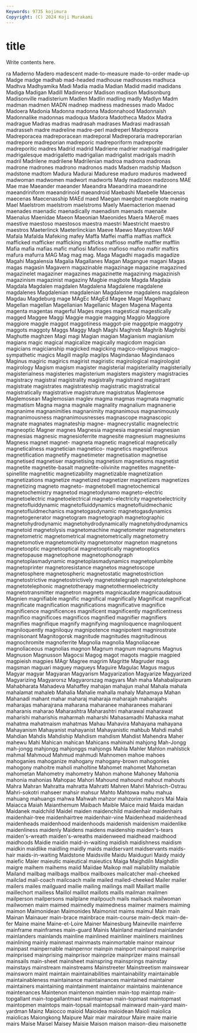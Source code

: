 ```yaml
---
Keywords: 9735 kojimura
Copyright: (C) 2024 Koji Murakami
---
```


# title

Write contents here.



ra Maderno Madero madescent made-to-measure made-to-order made-up Madge madge madhab
mad-headed madhouse madhouses madhuca Madhva Madhyamika Madi Madia madia Madian
Madid madid madidans Madiga Madigan Madill Madinensor Madison madison Madisonburg
Madisonville madisterium Madlen Madlin madling madly Madlyn Madm madman madmen
MADN madnep madness madnesses mado Madoc Madoera Madonia Madonna madonna
Madonnahood Madonnaish Madonnalike madonnas madoqua Madora Madotheca Madox Madra madrague
Madras madras madrasah madrases Madrasi madrassah madrasseh madre madreline madre-perl
madreperl Madrepora Madreporacea madreporacean madreporal Madreporaria madreporarian madrepore madreporian madreporic
madreporiform madreporite madreporitic madres Madrid madrid Madriene madrier madrigal madrigaler
madrigalesque madrigaletto madrigalian madrigalist madrigals madrih madril Madrilene madrilene Madrilenian
madroa madrona madronas madrone madrones madrono madronos mads Madsen madship
Madson madstone madtom Madura Madurai Madurese maduro maduros madweed madwoman
madwomen madwort madworts Mady madzoon madzoons MAE Mae mae Maeander
maeander Maeandra Maeandrina maeandrine maeandriniform maeandrinoid maeandroid Maebashi Maebelle Maecenas
maecenas Maecenasship MAEd maed Maegan maegbot maegbote maeing Mael Maelstrom
maelstrom maelstroms Maely Maemacterion maenad maenades maenadic maenadically maenadism maenads
maenaite Maenalus Maenidae Maeon Maeonian Maeonides Maera MAeroE maes maestive
maestoso maestosos maestra maestri Maestricht maestro maestros Maeterlinck Maeterlinckian Maeve
Maewo Maeystown MAF Mafala Mafalda Mafeking mafey Maffa Maffei maffia
maffias maffick mafficked mafficker mafficking mafficks maffioso maffle maffler mafflin
Mafia mafia mafias mafic mafiosi Mafioso mafioso mafoo maftir maftirs
mafura mafurra MAG Mag mag mag. Maga Magadhi magadis magadize
Magahi Magalensia Magalia Magallanes Magan Magangue magani Magas magas magasin
Magavern magazinable magazinage magazine magazined magazinelet magaziner magazines magazinette magazining
magazinish magazinism magazinist magaziny Magbie magbote Magda Magdaia Magdala Magdalen
magdalen Magdalena Magdalene magdalene magdalenes Magdalenian magdalenian Magdalenne magdalens magdaleon
Magdau Magdeburg mage MAgEc MAgEd Magee Magel Magelhanz Magellan magellan
Magellanian Magellanic Magen Magena Magenta magenta magentas magerful Mages mages
magestical magestically magged Maggee Maggi Maggie maggie magging Maggio Maggiore
maggiore maggle maggot maggotiness maggot-pie maggotpie maggotry maggots maggoty Maggs
Maggy Magh Maghi Maghreb Maghrib Maghribi Maghutte maghzen Magi magi
Magian magian Magianism magianism magians magic magical magicalize magically magicdom
magician magicians magicianship magicked magicking magico-religious magico-sympathetic magics Magill magilp
magilps Magindanao Magindanaos Maginus magiric magirics magirist magiristic magirological magirologist
magirology Magism magism magister magisterial magisteriality magisterially magisterialness magisteries magisterium
magisters magistery magistracies magistracy magistral magistrality magistrally magistrand magistrant magistrate
magistrates magistrateship magistratic magistratical magistratically magistrative magistrature magistratus Maglemose Maglemosean
Maglemosian maglev magma magmas magmata magmatic magmatism Magna magna magnale
magnality magnalium magnanerie magnanime magnanimities magnanimity magnanimous magnanimously magnanimousness magnanimousnesses
magnascope magnascopic magnate magnates magnateship magne- magnecrystallic magnelectric magneoptic Magner
magnes Magnesia magnesia magnesial magnesian magnesias magnesic magnesioferrite magnesite magnesium
magnesiums Magness magnet magnet- magneta magnetic magnetical magnetically magneticalness magnetician
magnetico- magnetics magnetiferous magnetification magnetify magnetimeter magnetisation magnetise magnetised magnetiser
magnetising magnetism magnetisms magnetist magnetite magnetite-basalt magnetite-olivinite magnetites magnetite-spinellite magnetitic
magnetizability magnetizable magnetization magnetizations magnetize magnetized magnetizer magnetizers magnetizes magnetizing
magneto magneto- magnetobell magnetochemical magnetochemistry magnetod magnetodynamo magneto-electric magnetoelectric magnetoelectrical
magneto-electricity magnetoelectricity magnetofluiddynamic magnetofluiddynamics magnetofluidmechanic magnetofluidmechanics magnetogasdynamic magnetogasdynamics magnetogenerator magnetogram
magnetograph magnetographic magnetohydrodynamic magnetohydrodynamically magnetohydrodynamics magnetoid magnetolysis magnetomachine magnetometer magnetometers
magnetometric magnetometrical magnetometrically magnetometry magnetomotive magnetomotivity magnetomotor magneton magnetons magnetooptic
magnetooptical magnetooptically magnetooptics magnetopause magnetophone magnetophonograph magnetoplasmadynamic magnetoplasmadynamics magnetoplumbite magnetoprinter
magnetoresistance magnetos magnetoscope magnetosphere magnetospheric magnetostatic magnetostriction magnetostrictive magnetostrictively magnetotelegraph
magnetotelephone magnetotelephonic magnetotherapy magnetothermoelectricity magnetotransmitter magnetron magnets magnicaudate magnicaudatous Magnien
magnifiable magnific magnifical magnifically Magnificat magnificat magnificate magnification magnifications magnificative
magnifice magnificence magnificences magnificent magnificently magnificentness magnifico magnificoes magnificos magnified
magnifier magnifiers magnifies magnifique magnify magnifying magniloquence magniloquent magniloquently magniloquy
magnipotence magnipotent magnirostrate magnisonant Magnitogorsk magnitude magnitudes magnitudinous magnochromite magnoferrite
Magnolia magnolia Magnoliaceae magnoliaceous magnolias magnon Magnum magnum magnums Magnus
Magnuson Magnusson Magocsi Magog magot magots magpie magpied magpieish magpies
MAgr Magree magrim Magritte Magruder mags magsman maguari maguey magueys
Maguire Magulac Magus magus Magyar magyar Magyaran Magyarism Magyarization Magyarize
Magyarized Magyarizing Magyarorsz Magyarorszag magyars Mah maha Mahabalipuram Mahabharata Mahadeva
Mahaffey mahajan mahajun mahal Mahala mahala mahalamat mahaleb Mahalia Mahalie
mahalla mahaly Mahamaya Mahan Mahanadi mahant mahar maharaj maharaja maharajah
maharajahs maharajas maharajrana maharana maharanee maharanees maharani maharanis maharao Maharashtra
Maharashtri maharawal maharawat maharishi maharishis maharmah maharshi Mahasamadhi Mahaska mahat
mahatma mahatmaism mahatmas Mahau Mahavira Mahayana mahayana Mahayanism Mahayanist mahayanist
Mahayanistic mahbub Mahdi mahdi Mahdian Mahdis Mahdiship Mahdism mahdism Mahdist
Mahendra Maher mahewu Mahi Mahican mahican Mahicans mahimahi mahjong Mah-Jongg
mah-jongg mahjongg mahjonggs mahjongs Mahla Mahler Mahlon mahlstick mahmal Mahmoud
Mahmud mahmudi Mahnomen mahoe mahoes mahoganies mahoganize mahogany mahogany-brown mahogonies
mahogony mahoitre maholi maholtine Mahomet mahomet Mahometan mahometan Mahometry mahometry
Mahon mahone Mahoney Mahonia mahonia mahonias Mahopac Mahori Mahound mahound
mahout mahouts Mahra Mahran Mahratta mahratta Mahratti Mahren Mahri Mahrisch-Ostrau
Mahri-sokotri mahseer mahsir mahsur Mahto Mahtowa mahu mahua mahuang mahuangs
mahwa Mahwah mahzor mahzorim mahzors Mai Maia Maiacca Maiah Maianthemum
Maibach Maible Maice maid Maida maidan Maidanek maidchild Maidel maiden
maidenchild maidenhair maidenhairs maidenhair-tree maidenhairtree maidenhair-vine Maidenhead maidenhead maidenheads maidenhood
maidenhoods maidenish maidenism maidenlike maidenliness maidenly Maidens maidens maidenship maiden's-tears
maiden's-wreath maiden's-wreaths maidenweed maidhead maidhood maidhoods Maidie maidin maid-in-waiting maidish
maidishness maidism maidkin maidlike maidling maidly maids maidservant maidservants maids-hair
maids-in-waiting Maidstone Maidsville Maidu Maiduguri Maidy maidy maiefic Maier maieutic
maieutical maieutics Maiga Maighdiln Maighdlin maigre maihem maihems maiid Maiidae
Maikop mail mailability mailable Mailand mailbag mailbags mailbox mailboxes mailcatcher
mail-cheeked mailclad mail-coach mailcoach maile mailed mailed-cheeked Mailer mailer mailers
mailes mailguard mailie mailing mailings maill Maillart maille maillechort mailless
Maillol maillot maillots maills mailman mailmen mailperson mailpersons mailplane mailpouch
mails mailsack mailwoman mailwomen maim maimed maimedly maimedness maimer maimers
maiming maimon Maimonidean Maimonides Maimonist maims maimul Main main Mainan
Mainauer main-brace mainbrace main-course main-deck main-de-fer Maine maine Maine-et-Loire Mainer
Mainesburg Maineville mainferre mainframe mainframes main-guard Mainis Mainland mainland mainlander
mainlanders mainlands mainline mainlined mainliner mainliners mainlines mainlining mainly mainmast
mainmasts mainmortable mainor mainour mainpast mainpernable mainpernor mainpin mainport mainpost
mainprise mainprised mainprising mainprisor mainprize mainprizer mains mainsail mainsails main-sheet
mainsheet mainspring mainsprings mainstay mainstays mainstream mainstreams Mainstreeter Mainstreetism mainswear
mainsworn maint maintain maintainabilities maintainability maintainable maintainableness maintainance maintainances maintained
maintainer maintainers maintaining maintainment maintainor maintains maintenance maintenances Maintenon maintenon
maintien main-top maintop main-topgallant main-topgallantmast maintopman main-topmast maintopmast maintopmen maintops
main-topsail maintopsail mainward main-yard main-yardman Mainz Maiocco maioid Maioidea maioidean
Maioli maiolica maiolicas Maiongkong Maipure Mair mair mairatour Maire maire
mairie mairs Maise Maisel Maisey Maisie Maison maison maison-dieu maisonette
